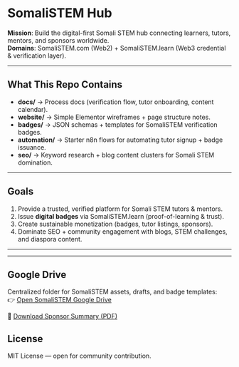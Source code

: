 # SomaliSTEM Hub

**Mission**: Build the digital-first Somali STEM hub connecting learners, tutors, mentors, and sponsors worldwide.  
**Domains**: SomaliSTEM.com (Web2) + SomaliSTEM.learn (Web3 credential & verification layer).

---

## What This Repo Contains
- **docs/** → Process docs (verification flow, tutor onboarding, content calendar).  
- **website/** → Simple Elementor wireframes + page structure notes.  
- **badges/** → JSON schemas + templates for SomaliSTEM verification badges.  
- **automation/** → Starter n8n flows for automating tutor signup + badge issuance.  
- **seo/** → Keyword research + blog content clusters for Somali STEM domination.  

---

## Goals
1. Provide a trusted, verified platform for Somali STEM tutors & mentors.  
2. Issue **digital badges** via SomaliSTEM.learn (proof-of-learning & trust).  
3. Create sustainable monetization (badges, tutor listings, sponsors).  
4. Dominate SEO + community engagement with blogs, STEM challenges, and diaspora content.  

---
---

## Google Drive
Centralized folder for SomaliSTEM assets, drafts, and badge templates:  
👉 [Open SomaliSTEM Google Drive](https://drive.google.com/drive/folders/1rGloeWYbOSAGx3yHq6-lPcMihEP6BItt?usp=drive_link)

📄 [Download Sponsor Summary (PDF)](docs/SomaliSTEM_Sponsor_Summary_Refined.pdf)

## License
MIT License — open for community contribution.
